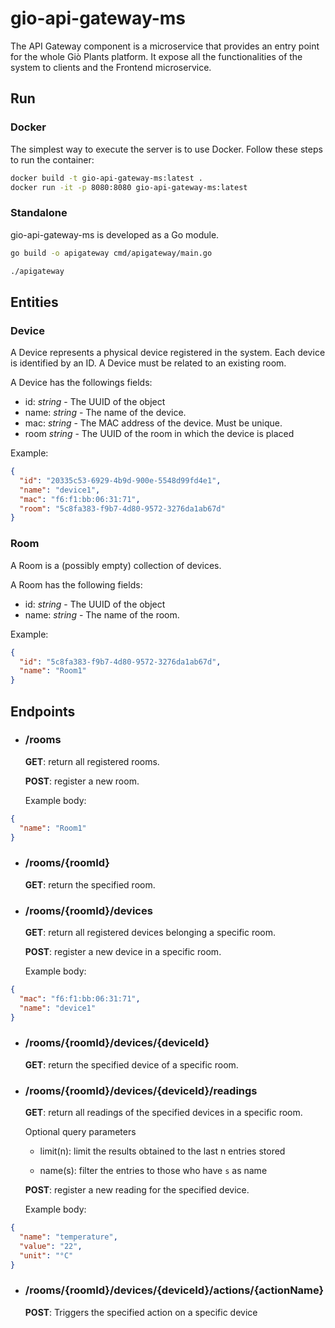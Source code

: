# gio-api-gateway-ms
The API Gateway component is a microservice that provides an entry point for the whole Giò Plants platform.
It expose all the functionalities of the system to clients and the Frontend microservice.

## Run

### Docker

The simplest way to execute the server is to use Docker.
Follow these steps to run the container:

```bash
docker build -t gio-api-gateway-ms:latest .
docker run -it -p 8080:8080 gio-api-gateway-ms:latest
```

### Standalone

gio-api-gateway-ms is developed as a Go module.

```bash
go build -o apigateway cmd/apigateway/main.go

./apigateway
```

## Entities

### Device

A Device represents a physical device registered in the system. Each device is identified by an ID.
A Device must be related to an existing room.

A Device has the followings fields:

- id: *string* - The UUID of the object
- name: *string* - The name of the device.
- mac: *string* -  The MAC address of the device. Must be unique.
- room *string* - The UUID of the room in which the device is placed

Example:

```json
{
  "id": "20335c53-6929-4b9d-900e-5548d99fd4e1",
  "name": "device1",
  "mac": "f6:f1:bb:06:31:71",
  "room": "5c8fa383-f9b7-4d80-9572-3276da1ab67d"
}
```

### Room

A Room is a (possibly empty) collection of devices.

A Room has the following fields:

- id: *string* - The UUID of the object
- name: *string* - The name of the room.

Example:

```json
{
  "id": "5c8fa383-f9b7-4d80-9572-3276da1ab67d",
  "name": "Room1"
}
```

## Endpoints

- ### /rooms

    **GET**: return all registered rooms.

    **POST**: register a new room.
    
    Example body:
```json
{
  "name": "Room1"
}
```

- ### /rooms/{roomId}

    **GET**: return the specified room.
    
- ### /rooms/{roomId}/devices

    **GET**: return all registered devices belonging a specific room.

    **POST**: register a new device in a specific room.
    
    Example body:
```json
{
  "mac": "f6:f1:bb:06:31:71",
  "name": "device1"
}
```

- ### /rooms/{roomId}/devices/{deviceId}

    **GET**: return the specified device of a specific room.

- ### /rooms/{roomId}/devices/{deviceId}/readings

    **GET**: return all readings of the specified devices in a specific room.
    
    Optional query parameters
    
    - limit(n): limit the results obtained to the last n entries stored
    
    - name(s): filter the entries to those who have `s` as name
    
    **POST**: register a new reading for the specified device.
    
    Example body:
```json
{
  "name": "temperature",
  "value": "22",
  "unit": "°C"
}
```

- ### /rooms/{roomId}/devices/{deviceId}/actions/{actionName}

    **POST**: Triggers the specified action on a specific device